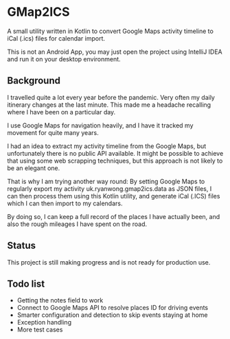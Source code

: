 # GMap2ICS
A small utility written in Kotlin to convert Google Maps activity timeline to iCal (.ics) files for calendar import. 

This is not an Android App, you may just open the project using IntelliJ IDEA and run it on your desktop environment.

## Background
I travelled quite a lot every year before the pandemic. Very often my daily itinerary changes at the last minute. This made me a headache recalling where I have been on a particular day.

I use Google Maps for navigation heavily, and I have it tracked my movement for quite many years.

I had an idea to extract my activity timeline from the Google Maps, but unfortunately there is no public API available. It might be possible to achieve that using some web scrapping techniques, but this approach is not likely to be an elegant one.

That is why I am trying another way round: By setting Google Maps to regularly export my activity uk.ryanwong.gmap2ics.data as JSON files, I can then process them using this Kotlin utility, and generate iCal (.ICS) files which I can then import to my calendars. 

By doing so, I can keep a full record of the places I have actually been, and also the rough mileages I have spent on the road.

## Status
This project is still making progress and is not ready for production use.

## Todo list

- Getting the notes field to work 
- Connect to Google Maps API to resolve places ID for driving events
- Smarter configuration and detection to skip events staying at home
- Exception handling 
- More test cases